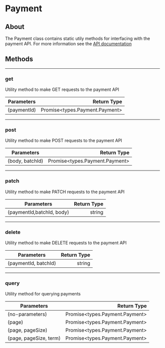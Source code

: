 # Payment

## About
The Payment class contains static utily methods for interfacing with the payment API. For more information see the [API documentation](http://docs.paymentrails.com/#payments)

## **Methods**
---
### **get**
Utility method to make GET requests to the payment API

Parameters | Return Type
--- | ---:
(paymentId) | Promise<types.Payment.Payment>


---
### **post**
Utility method to make POST requests to the payment API

Parameters | Return Type
--- | ---:
(body, batchId) | Promise<types.Payment.Payment>

---
### **patch**
Utility method to make PATCH requests to the payment API

Parameters | Return Type
--- | ---:
(paymentId,batchId, body) | string

---
### **delete**
Utility method to make DELETE requests to the payment API

Parameters | Return Type
--- | ---:
(paymentId, batchId) | string

---
### **query**
Utility method for querying payments

Parameters | Return Type
--- | ---:
(no-parameters) | Promise<types.Payment.Payment>
(page) | Promise<types.Payment.Payment>
(page, pageSize) | Promise<types.Payment.Payment>
(page, pageSize, term) | Promise<types.Payment.Payment>